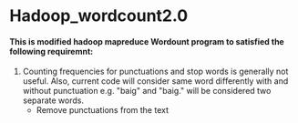 # Hadoop_wordcount2.0
#### This is modified hadoop mapreduce Wordount program to satisfied the following requiremnt:

   1. Counting frequencies for punctuations and stop words is generally not useful. Also, current code will consider same word differently with and without punctuation e.g. "baig" and "baig." will be considered two separate words.
      * Remove punctuations from the text



